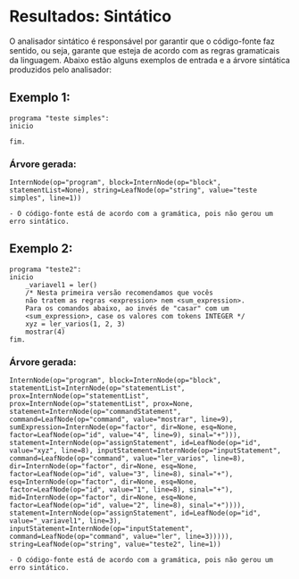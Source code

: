 # Resultados: Sintático
O analisador sintático é responsável por garantir que o código-fonte faz sentido, ou seja, garante que esteja de acordo com as regras gramaticais da linguagem.  Abaixo estão alguns exemplos de entrada e a árvore sintática produzidos pelo analisador:

## Exemplo 1:
```
programa "teste simples":
inicio

fim.
```

### Árvore gerada:
```
InternNode(op="program", block=InternNode(op="block", statementList=None), string=LeafNode(op="string", value="teste simples", line=1))

- O código-fonte está de acordo com a gramática, pois não gerou um erro sintático.
```

## Exemplo 2:
```
programa "teste2":
inicio
    _variavel1 = ler()
    /* Nesta primeira versão recomendamos que vocês
    não tratem as regras <expression> nem <sum_expression>.
    Para os comandos abaixo, ao invés de "casar" com um
    <sum_expression>, case os valores com tokens INTEGER */
    xyz = ler_varios(1, 2, 3)
    mostrar(4)
fim.
```
### Árvore gerada:
```
InternNode(op="program", block=InternNode(op="block", statementList=InternNode(op="statementList", prox=InternNode(op="statementList", prox=InternNode(op="statementList", prox=None, statement=InternNode(op="commandStatement", command=LeafNode(op="command", value="mostrar", line=9), sumExpression=InternNode(op="factor", dir=None, esq=None, factor=LeafNode(op="id", value="4", line=9), sinal="+"))), statement=InternNode(op="assignStatement", id=LeafNode(op="id", value="xyz", line=8), inputStatement=InternNode(op="inputStatement", command=LeafNode(op="command", value="ler_varios", line=8), dir=InternNode(op="factor", dir=None, esq=None, factor=LeafNode(op="id", value="3", line=8), sinal="+"), esq=InternNode(op="factor", dir=None, esq=None, factor=LeafNode(op="id", value="1", line=8), sinal="+"), mid=InternNode(op="factor", dir=None, esq=None, factor=LeafNode(op="id", value="2", line=8), sinal="+")))), statement=InternNode(op="assignStatement", id=LeafNode(op="id", value="_variavel1", line=3), inputStatement=InternNode(op="inputStatement", command=LeafNode(op="command", value="ler", line=3))))), string=LeafNode(op="string", value="teste2", line=1))

- O código-fonte está de acordo com a gramática, pois não gerou um erro sintático.
```
